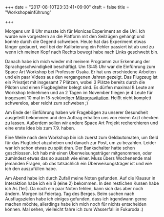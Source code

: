 +++
date = "2017-08-10T23:33:41+09:00"
draft = false
title = "Workshopeinführung"

+++

Morgens um 8 Uhr musste ich für Monicas Experiment an die Uni. Ich wurde wie
vorgestern an die Platform mit den Seilzügen gehängt und konnte durch die Gegend
schweben. Heute hat das Experiment etwas länger gedauert, weil bei der
Kalibrierung ein Fehler passiert ist ab und zu wenn ich meinen Kopf nach Rechts
bewegt habe nach Links geschwebt bin.

Danach habe ich mich wieder mit meinem Programm zur Erkennung der
Sprachgeschwindigkeit beschäftigt. Um 13:45 Uhr war die Einführung zum Space Art
Workshop bei Professor Osaka. Er hat uns erschiedene Arbeiten und ein paar
Videos aus den vergangenen Jahren gezeigt. Das Flugzeug ist ein Privatjet mit
insgesamt 7 Plätzen, wobei 3 Plätze bereits durch die Piloten und einen
Flugbegleiter belegt sind. Es dürfen maximal 8 Leute am Workshop teilnehmen und
an 2 Tagen im November fliegen je 4 Leute für insgesamt 10 mal in 15-sekündiger
[Mikrogravitation]. Heißt nicht komplett schwerelos, aber reicht zum schweben ;)

Am Ende der Einführung haben wir Fragebögen zu unserer Gesundheit ausgeteilt
bekommen und den Auftrag erhalten uns von einem Arzt checken zu lassen. Außerdem
sollen wir andere Space Art Projekt recherchieren und eine erste Idee bis zum
7.9. haben.

Eine Weile nach dem Workshop bin ich zuerst zum Geldautomaten, um Geld für das
Flugticket abzuheben und danach zur Post, um zu bezahlen. Leider war ich schon
etwas zu spät dran. Der Bankschalter hatte schon geschlossen. Ich hab mir einen
Überweisungsträger mitgenommen, oder zumindest etwas das so aussah wie einer.
Muss übers Wochenende mal jemanden Fragen, ob das tatsächlich ein
Überweisungsträger ist und wie ich den auszufüllen habe.

Am Abend habe ich durch Zufall meine Noten gefunden. Auf die Klausur in
Interaktion habe ich ein B (eine 2) bekommen. In den restlichen Kursen habe ich
As (1er). Da noch ein paar Noten fehlen, kann sich das aber noch ändern. Morgen
ist Feiertag. Tag des Berges. Beim suchen nach Ausflugszielen habe ich einiges
gefunden, dass ich irgendwann gerne machen möchte, allerdings habe ich mich noch
für nichts entscheiden können. Mal sehen, vielleicht fahre ich zum Wasserfall in
Fukuroda :)

<!-- Links: -->
[Mikrogravitation]: https://de.wikipedia.org/wiki/Mikrogravitation

